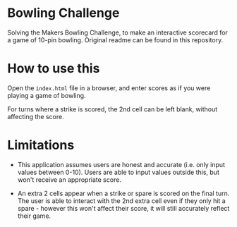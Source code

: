 # Bowling Challenge

Solving the Makers Bowling Challenge, to make an interactive scorecard for a game of 10-pin bowling. Original readme can be found in this repository.

# How to use this

Open the `index.html` file in a browser, and enter scores as if you were playing a game of bowling.

For turns where a strike is scored, the 2nd cell can be left blank, without affecting the score.

# Limitations

* This application assumes users are honest and accurate (i.e. only input values between 0-10). Users are able to input values outside this, but won't receive an appropriate score.

* An extra 2 cells appear when a strike or spare is scored on the final turn. The user is able to interact with the 2nd extra cell even if they only hit a spare - however this won't affect their score, it will still accurately reflect their game.
